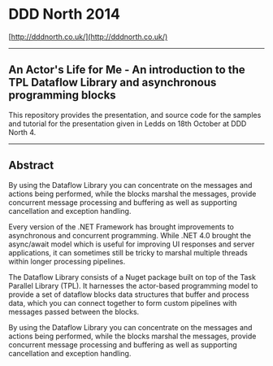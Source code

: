 # DDD North 2014 #

[http://dddnorth.co.uk/](http://dddnorth.co.uk/)

----------

## An Actor's Life for Me - An introduction to the TPL Dataflow Library and asynchronous programming blocks ##

This repository provides the presentation, and source code for the samples and tutorial for the presentation given in Ledds on 18th October at DDD North 4.

----------

## Abstract ##

By using the Dataflow Library you can concentrate on the messages and actions being performed, while the blocks marshal the messages, provide concurrent message processing and buffering as well as supporting cancellation and exception handling.

Every version of the .NET Framework has brought improvements to asynchronous and concurrent programming. While .NET 4.0 brought the async/await model which is useful for improving UI responses and server applications, it can sometimes still be tricky to marshal multiple threads within longer processing pipelines.

The Dataflow Library consists of a Nuget package built on top of the Task Parallel Library (TPL). It harnesses the actor-based programming model to provide a set of dataflow blocks data structures that buffer and process data, which you can connect together to form custom pipelines with messages passed between the blocks.

By using the Dataflow Library you can concentrate on the messages and actions being performed, while the blocks marshal the messages, provide concurrent message processing and buffering as well as supporting cancellation and exception handling.